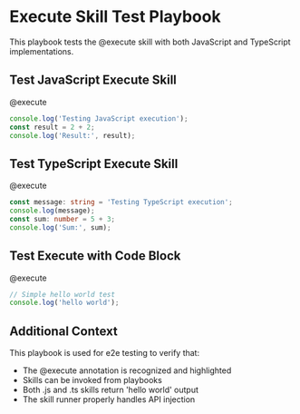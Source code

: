 # Execute Skill Test Playbook

This playbook tests the @execute skill with both JavaScript and TypeScript implementations.

## Test JavaScript Execute Skill

@execute

```javascript
console.log('Testing JavaScript execution');
const result = 2 + 2;
console.log('Result:', result);
```

## Test TypeScript Execute Skill

@execute

```typescript
const message: string = 'Testing TypeScript execution';
console.log(message);
const sum: number = 5 + 3;
console.log('Sum:', sum);
```

## Test Execute with Code Block

@execute

```javascript
// Simple hello world test
console.log('hello world');
```

## Additional Context

This playbook is used for e2e testing to verify that:
- The @execute annotation is recognized and highlighted
- Skills can be invoked from playbooks
- Both .js and .ts skills return 'hello world' output
- The skill runner properly handles API injection
